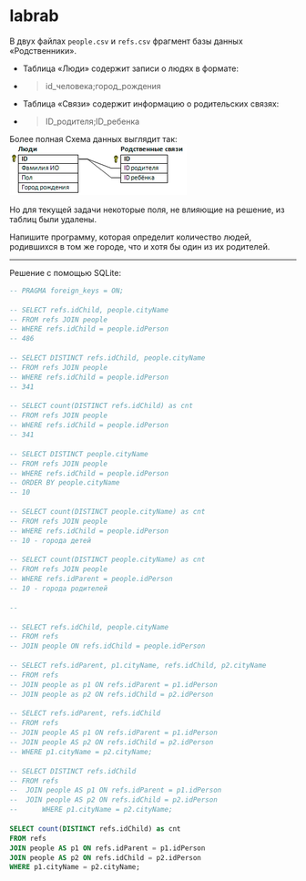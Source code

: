 # labrab  

В двух файлах `people.csv` и `refs.csv` фрагмент базы данных «Родственники».  

- Таблица «Люди» содержит записи о людях в формате:  
- > id_человека;город_рождения  

- Таблица «Связи» содержит информацию о родительских связях:  
- > ID_родителя;ID_ребенка  

Более полная Схема данных выглядит так:  
![Схема данных](./relatives.png)  

Но для текущей задачи некоторые поля, не влияющие на решение, из таблиц были удалены.  

Напишите программу, которая определит количество людей, родившихся в том же городе, что и хотя бы один из их родителей.  

---  

Решение с помощью SQLite:  

```sql
-- PRAGMA foreign_keys = ON;

-- SELECT refs.idChild, people.cityName 
-- FROM refs JOIN people
-- WHERE refs.idChild = people.idPerson
-- 486

-- SELECT DISTINCT refs.idChild, people.cityName 
-- FROM refs JOIN people
-- WHERE refs.idChild = people.idPerson
-- 341

-- SELECT count(DISTINCT refs.idChild) as cnt
-- FROM refs JOIN people
-- WHERE refs.idChild = people.idPerson
-- 341

-- SELECT DISTINCT people.cityName
-- FROM refs JOIN people
-- WHERE refs.idChild = people.idPerson
-- ORDER BY people.cityName
-- 10

-- SELECT count(DISTINCT people.cityName) as cnt
-- FROM refs JOIN people
-- WHERE refs.idChild = people.idPerson
-- 10 - города детей

-- SELECT count(DISTINCT people.cityName) as cnt
-- FROM refs JOIN people
-- WHERE refs.idParent = people.idPerson
-- 10 - города родителей

-- 

-- SELECT refs.idChild, people.cityName 
-- FROM refs
-- JOIN people ON refs.idChild = people.idPerson

-- SELECT refs.idParent, p1.cityName, refs.idChild, p2.cityName
-- FROM refs
-- JOIN people as p1 ON refs.idParent = p1.idPerson
-- JOIN people as p2 ON refs.idChild = p2.idPerson

-- SELECT refs.idParent, refs.idChild
-- FROM refs
-- JOIN people AS p1 ON refs.idParent = p1.idPerson
-- JOIN people AS p2 ON refs.idChild = p2.idPerson
-- WHERE p1.cityName = p2.cityName;

-- SELECT DISTINCT refs.idChild
-- FROM refs
-- 	JOIN people AS p1 ON refs.idParent = p1.idPerson
-- 	JOIN people AS p2 ON refs.idChild = p2.idPerson
-- 		WHERE p1.cityName = p2.cityName;

SELECT count(DISTINCT refs.idChild) as cnt 
FROM refs
JOIN people AS p1 ON refs.idParent = p1.idPerson
JOIN people AS p2 ON refs.idChild = p2.idPerson
WHERE p1.cityName = p2.cityName;
```	
